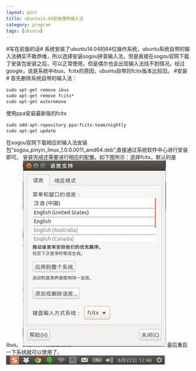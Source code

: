 ```yaml
---
layout: post
title: ubuntu14.04安装搜狗输入法
category: program
tags: [ubuntu]
---
```


#写在前面的话#
系统安装了ubuntu14.04的64位操作系统，ubuntu系统自带的输入法确实不敢恭维，所以选择安装sogou拼音输入法。但是直接在sogou官网下载了安装包安装之后，可以正常使用，但是偶尔也会出现输入法找不到情况。经过google，说是系统中ibus、fcitx的原因，ubuntu自带的fcitx版本比较旧。
#安装#
首先删除系统自带的输入法：

```
sudo apt-get remove ibus  
sudo apt-get remove fcitx*
sudo apt-get autoremove
```

使用ppa安装最新版的fcitx

```
sudo add-apt-repository ppa:fcitx-team/nightly
sudo apt-get update
```

在sogou官网下载相应的输入法安装包“sogou_pinyin_linux_1.0.0.0011_amd64.deb”,直接通过系统软件中心进行安装即可。
安装完成还需要进行相应的配置。如下图所示：选择fcitx，默认的是ibus。
![fcitx](../../images/ubuntu1.png)
最后重启一下系统就可以使用了。
![fcitx](../../images/ubuntu2.png)